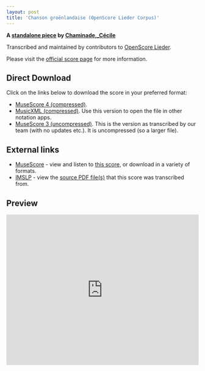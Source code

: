 ```yaml
---
layout: post
title: 'Chanson groënlandaise (OpenScore Lieder Corpus)'
---
```


__A [standalone piece](https://fourscoreandmore.org/openscore/lieder/Chaminade,_C%C3%A9cile/_/) by [Chaminade,_Cécile](https://fourscoreandmore.org/openscore/lieder/Chaminade,_C%C3%A9cile)__

Transcribed and maintained by contributors to [OpenScore Lieder].

Please visit the [official score page] for more information.

[official score page]: https://musescore.com/openscore-lieder-corpus/scores/6293357
[OpenScore Lieder]: https://musescore.com/openscore-lieder-corpus

## Direct Download

Click on the links below to download the score in your preferred format:
- [MuseScore 4 (compressed)](https://fourscoreandmore.org/openscore/lieder/Chaminade,_C%C3%A9cile/_/Chanson_gro%C3%ABnlandaise.mscz).
- [MusicXML (compressed)](https://fourscoreandmore.org/openscore/lieder/Chaminade,_C%C3%A9cile/_/Chanson_gro%C3%ABnlandaise.mxl). Use this version to open the file in other notation apps.
- [MuseScore 3 (uncompressed)](https://raw.githubusercontent.com/OpenScore/Lieder/refs/heads/main/scores/Chaminade,_C%C3%A9cile/_/Chanson_gro%C3%ABnlandaise/lc6293357.mscx). This is the version as transcribed by our team (with no updates etc.). It is uncompressed (so a larger file).

## External links

- [MuseScore] - view and listen to [this score][MuseScore], or download in a variety of formats.
- [IMSLP] - view the [source PDF file(s)][IMSLP] that this score was transcribed from.

[MuseScore]: https://musescore.com/score/6293357
[IMSLP]: https://imslp.org/wiki/Special:ReverseLookup/154084

## Preview

<iframe width="100%" height="394" src="https://musescore.com/openscore-lieder-corpus/scores/6293357/embed" frameborder="0" allowfullscreen allow="autoplay; fullscreen"></iframe>

